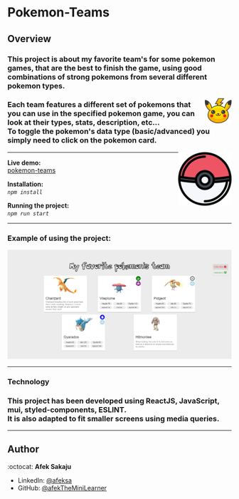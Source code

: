 # Pokemon-Teams

## Overview

### This project is about my favorite team's for some pokemon games, that are the best to finish the game, using good combinations of strong pokemons from several different pokemon types.<br />

<img src="./readme-resources/pikachu.png" width=60px height=60px align="right">

### Each team features a different set of pokemons that you can use in the specified pokemon game, you can look at their types, stats, description, etc...<br />To toggle the pokemon's data type (basic/advanced) you simply need to click on the pokemon card. <br />

<img src="./readme-resources/pokeball.png" width=120px height=120px align="right">

---

**Live demo:**</br>[pokemon-teams](http://afektheminilearner.github.io/pokemon-teams)

**Installation:**</br>
_`npm install`_

**Running the project:**</br>
_`npm run start`_

---

### **Example of using the project:**

![Example](./readme-resources/pok.PNG)

---

### **Technology**

### This project has been developed using ReactJS, JavaScript, mui, styled-components, ESLINT.<br />It is also adapted to fit smaller screens using media queries.<br />

---

## Author

:octocat: **Afek Sakaju**

- LinkedIn: [@afeksa](https://www.linkedin.com/in/afeksa/)
- GitHub: [@afekTheMiniLearner](https://github.com/afekTheMiniLearner)
